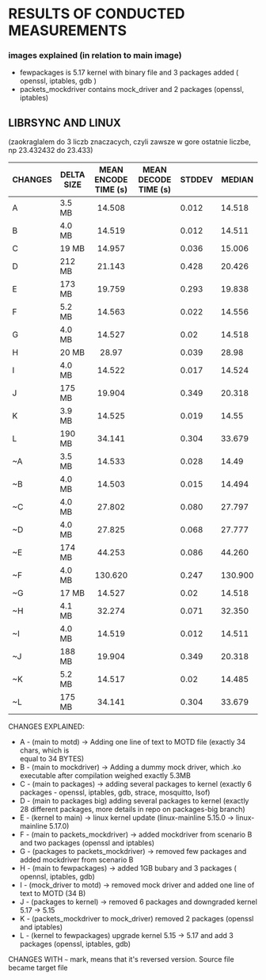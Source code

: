 # RESULTS OF CONDUCTED MEASUREMENTS #


### images explained (in relation to main image) ###

- fewpackages is 5.17 kernel with binary file and 3 packages added ( openssl, iptables, gdb )
- packets_mockdriver contains mock_driver and 2 packages (openssl, iptables)


## LIBRSYNC AND LINUX ## 

(zaokraglalem do 3 liczb znaczacych, czyli zawsze w gore ostatnie liczbe, np 23.432432 do 23.433)

| CHANGES | DELTA SIZE | MEAN ENCODE TIME (s) | MEAN DECODE TIME (s) |   STDDEV  |   MEDIAN |
| ---     |   ---      |       :---:          |     ---              |   ---     |   ---    |
| A       |  3.5 MB    |        14.508        |                      |   0.012   |  14.518  |
| B       |  4.0 MB    |        14.519        |                      |   0.012   |  14.511  |
| C       |  19  MB    |        14.957        |                      |   0.036   |  15.006  |
| D       |  212 MB    |        21.143        |                      |   0.428   |  20.426  |
| E       |  173 MB    |        19.759        |                      |   0.293   |  19.838  |
| F       |  5.2 MB    |        14.563        |                      |   0.022   |  14.556  |
| G		  |  4.0 MB    |        14.527        |						 |    0.02   |  14.518  |
| H		  |  20 MB     |        28.97         |					     |   0.039   |  28.98   |
| I		  |  4.0  MB   |        14.522        |                      |   0.017   |  14.524  |
| J		  |  175 MB    |        19.904        |                      |   0.349   |  20.318  |
| K		  |  3.9 MB    |        14.525        |                      |   0.019   |  14.55   |
| L	      |  190 MB    |        34.141        |                      |   0.304   |  33.679  |
| ~A	  |  3.5 MB    |        14.533        |                      |   0.028   |  14.49   |
| ~B      |  4.0 MB    |        14.503        |                      |   0.015   |  14.494  |
| ~C      |  4.0 MB    |       27.802         |                      |  0.080    |  27.797  |
| ~D      |  4.0 MB    |       27.825         |                      |  0.068    |  27.777  |
| ~E      |  174 MB    |       44.253         |                      |  0.086    |  44.260  |
| ~F      |  4.0 MB    |       130.620        |                      |  0.247    |  130.900 |
| ~G      |  17  MB    |        14.527        |						 |    0.02   |  14.518  |
| ~H      |  4.1 MB    |       32.274         |                      |  0.071    |  32.350  |
| ~I      |  4.0 MB    |        14.519        |                      |   0.012   |  14.511  |
| ~J      |  188 MB    |        19.904        |                      |   0.349   |  20.318  |
| ~K      |  5.2 MB    |        14.517        |                      |    0.02   |  14.485  |
| ~L      |  175 MB    |        34.141        |                      |   0.304   |  33.679  |


CHANGES EXPLAINED:
* A - (main to motd) -> Adding one line of text to MOTD file (exactly 34 chars, which is    
	equal to 34 BYTES)
* B - (main to mockdriver) -> Adding a dummy mock driver, which .ko executable after compilation			 weighed exactly 5.3MB
* C - (main to packages) -> adding several packages to kernel (exactly 6 packages - openssl, iptables,
	gdb, strace, mosquitto, lsof)
* D - (main to packages big) adding several packages to kernel (exactly 28 different packages, 
	more details in repo on packages-big branch)
* E - (kernel to main) -> linux kernel update (linux-mainline 5.15.0 -> linux-mainline 5.17.0)
* F - (main to packets_mockdriver) -> added mockdriver from scenario B and two packages (openssl and 
	iptables)
* G - (packages to packets_mockdriver) -> removed few packages and added mockdriver from scenario B
* H - (main to fewpackages) -> added 1GB bubary and 3 packages ( opennsl, iptables, gdb)
* I - (mock_driver to motd) -> removed mock driver and added one line of text to MOTD (34 B)
* J - (packages to kernel) -> removed 6 packages and downgraded kernel 5.17 -> 5.15
* K -  (packets_mockdriver to mock_driver) removed 2 packages (openssl and iptables) 
* L - (kernel to fewpackages) upgrade kernel 5.15 -> 5.17 and add 3 packages (openssl, iptables, gdb)

CHANGES WITH `~` mark, means that it's reversed version. Source file became target file
